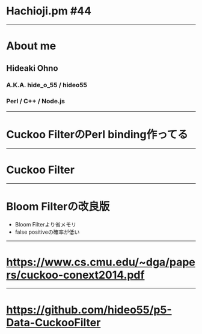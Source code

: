 # Hachioji.pm #44

--- 
# About me
## Hideaki Ohno
### A.K.A. hide\_o\_55 / hideo55
### Perl / C++ / Node.js
---
# Cuckoo FilterのPerl binding作ってる
---
# Cuckoo Filter
---
# Bloom Filterの改良版
* Bloom Filterより省メモリ
* false positiveの確率が低い

---
# https://www.cs.cmu.edu/~dga/papers/cuckoo-conext2014.pdf
---
# https://github.com/hideo55/p5-Data-CuckooFilter

